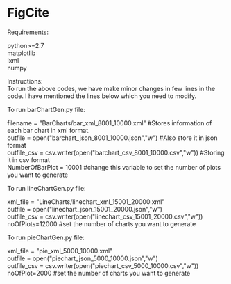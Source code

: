 # FigCite

Requirements:

python>=2.7 <br/>
matplotlib<br/>
lxml<br/>
numpy<br/>


Instructions:<br/>
To run the above codes, we have make minor changes in few lines in the code. I have mentioned the lines below which you need to modify.

To run barChartGen.py file:<br/>

filename = "BarCharts/bar_xml_8001_10000.xml" #Stores information of each bar chart in xml format. <br/>
outfile = open("barchart_json_8001_10000.json","w") #Also store it in json format <br/>
outfile_csv = csv.writer(open("barchart_csv_8001_10000.csv","w")) #Storing it in csv format<br/>
NumberOfBarPlot = 10001 #change this variable to set the number of plots you want to generate<br/>

To run lineChartGen.py file:<br/>

xml_file = "LineCharts/linechart_xml_15001_20000.xml"<br/>
outfile = open("linechart_json_15001_20000.json","w")<br/>
outfile_csv = csv.writer(open("linechart_csv_15001_20000.csv","w"))<br/>
noOfPlots=12000 #set the number of charts you want to generate<br/>

To run pieChartGen.py file:

xml_file = "pie_xml_5000_10000.xml"<br/>
outfile = open("piechart_json_5000_10000.json","w")<br/>
outfile_csv = csv.writer(open("piechart_csv_5000_10000.csv","w"))<br/>
noOfPlot=2000 #set the number of charts you want to generate<br/>
